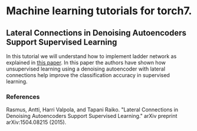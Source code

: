 # Machine learning tutorials for torch7.

## Lateral Connections in Denoising Autoencoders Support Supervised Learning

In this tutorial we will understand how to implement ladder network as explained in [this paper](http://arxiv.org/pdf/1504.08215.pdf). In this paper the authors have shown how unsupervised learning using a denoising autoencoder with lateral connections help improve the classification accuracy in supervised learning.



### References
Rasmus, Antti, Harri Valpola, and Tapani Raiko. "Lateral Connections in Denoising Autoencoders Support Supervised Learning." arXiv preprint arXiv:1504.08215 (2015).
